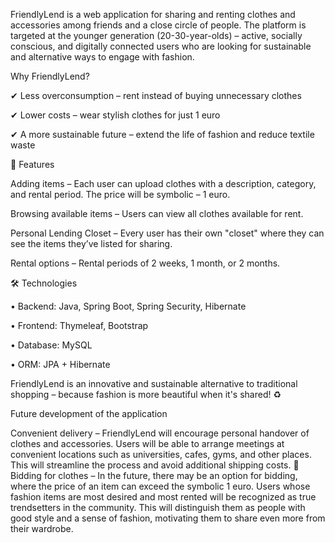 FriendlyLend is a web application for sharing and renting clothes and accessories among friends and a close circle of people. The platform is targeted at the younger generation (20-30-year-olds) – active, socially conscious, and digitally connected users who are looking for sustainable and alternative ways to engage with fashion.

Why FriendlyLend?

✔ Less overconsumption – rent instead of buying unnecessary clothes

✔ Lower costs – wear stylish clothes for just 1 euro

✔ A more sustainable future – extend the life of fashion and reduce textile waste



🚀 Features

Adding items – Each user can upload clothes with a description, category, and rental period. The price will be symbolic – 1 euro.

Browsing available items – Users can view all clothes available for rent.

Personal Lending Closet – Every user has their own "closet" where they can see the items they’ve listed for sharing.

Rental options – Rental periods of 2 weeks, 1 month, or 2 months.


🛠 Technologies

• Backend: Java, Spring Boot, Spring Security, Hibernate

• Frontend: Thymeleaf, Bootstrap

• Database: MySQL

• ORM: JPA + Hibernate


FriendlyLend is an innovative and sustainable alternative to traditional shopping – because fashion is more beautiful when it's shared! ♻


Future development of the application

Convenient delivery – FriendlyLend will encourage personal handover of clothes and accessories. Users will be able to arrange meetings at convenient locations such as universities, cafes, gyms, and other places. This will streamline the process and avoid additional shipping costs.
🎲 Bidding for clothes – In the future, there may be an option for bidding, where the price of an item can exceed the symbolic 1 euro. Users whose fashion items are most desired and most rented will be recognized as true trendsetters in the community. This will distinguish them as people with good style and a sense of fashion, motivating them to share even more from their wardrobe.
